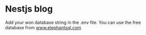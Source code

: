# Nestjs blog

Add your won database string in the .env file. You can use the free database from www.elephantsql.com